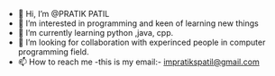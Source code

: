 - 👋 Hi, I’m @PRATIK PATIL
- 👀 I’m interested in programming and keen of learning new things
- 🌱 I’m currently learning python ,java, cpp.
- 💞️ I’m looking for collaboration with experinced people in computer programming field.
- 📫 How to reach me -this is my email:- impratikspatil@gmail.com

<!---
techtalks-crypto/techtalks-crypto is a ✨ special ✨ repository because its `README.md` (this file) appears on your GitHub profile.
You can click the Preview link to take a look at your changes.
--->

